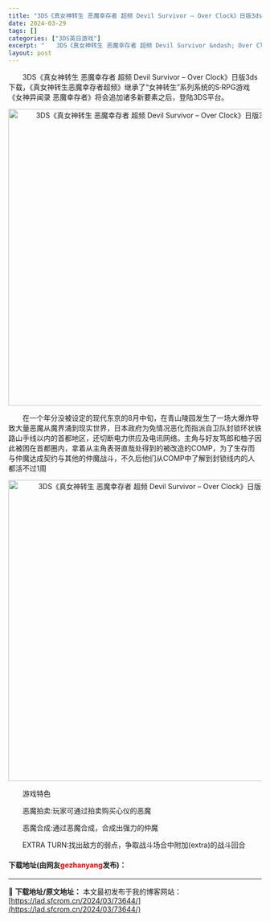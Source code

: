 ```yaml
---
title: "3DS《真女神转生 恶魔幸存者 超频 Devil Survivor – Over Clock》日版3ds下载"
date: 2024-03-29
tags: []
categories: ["3DS英日游戏"]
excerpt: "　　3DS《真女神转生 恶魔幸存者 超频 Devil Survivor &ndash; Over Clock》日版3ds下载，《真女神转生恶魔幸存者超频》继承了&ldquo;女神转生&rdquo;系列系统的S&middot;RPG游戏《女神异闻录 恶魔幸存者》将会追加诸多新要素之后，登陆3DS平台。&hellip;"
layout: post
---
```


 <p>　　3DS《真女神转生 恶魔幸存者 超频 Devil Survivor &ndash; Over Clock》日版3ds下载，《真女神转生恶魔幸存者超频》继承了&ldquo;女神转生&rdquo;系列系统的S&middot;RPG游戏《女神异闻录 恶魔幸存者》将会追加诸多新要素之后，登陆3DS平台。</p> <p align="center"><img align="" border="0" src="https://lad.sfcrom.cn/wp-content/uploads/2024/03/20240329_6606302e796ab.png" width="590" alt="3DS《真女神转生 恶魔幸存者 超频 Devil Survivor – Over Clock》日版3ds下载" /></p> <p>　　在一个年分没被设定的现代东京的8月中旬，在青山陵园发生了一场大爆炸导致大量恶魔从魔界涌到现实世界，日本政府为免情况恶化而指派自卫队封锁环状铁路山手线以内的首都地区，还切断电力供应及电讯网络。主角与好友笃郎和柚子因此被困在首都圈内，拿着从主角表哥直哉处得到的被改造的COMP，为了生存而与仲魔达成契约与其他的仲魔战斗，不久后他们从COMP中了解到封锁线内的人都活不过1周</p> <p align="center"><img align="" border="0" src="https://lad.sfcrom.cn/wp-content/uploads/2024/03/20240329_6606302fb9ebb.png" width="599" alt="3DS《真女神转生 恶魔幸存者 超频 Devil Survivor – Over Clock》日版3ds下载" /></p> <p>　　游戏特色</p> <p>　　恶魔拍卖:玩家可通过拍卖购买心仪的恶魔</p> <p>　　恶魔合成:通过恶魔合成，合成出强力的仲魔</p> <p>　　EXTRA TURN:找出敌方的弱点，争取战斗场合中附加(extra)的战斗回合</p> <p><h4>下载地址(由网友<font color="red">gezhanyang</font>发布)：</h4></p> 

---
📖 **下载地址/原文地址：** 本文最初发布于我的博客网站：[https://lad.sfcrom.cn/2024/03/73644/](https://lad.sfcrom.cn/2024/03/73644/)
